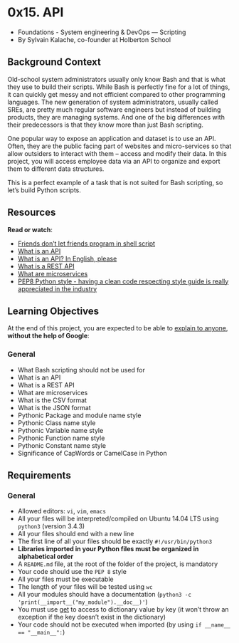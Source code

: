 
# 0x15. API

-   Foundations - System engineering & DevOps ― Scripting
-   By Sylvain Kalache, co-founder at Holberton School

## Background Context


Old-school system administrators usually only know Bash and that is what they use to build their scripts. While Bash is perfectly fine for a lot of things, it can quickly get messy and not efficient compared to other programming languages. The new generation of system administrators, usually called SREs, are pretty much regular software engineers but instead of building products, they are managing systems. And one of the big differences with their predecessors is that they know more than just Bash scripting.

One popular way to expose an application and dataset is to use an API. Often, they are the public facing part of websites and micro-services so that allow outsiders to interact with them – access and modify their data. In this project, you will access employee data via an API to organize and export them to different data structures.

This is a perfect example of a task that is not suited for Bash scripting, so let’s build Python scripts.

## Resources

**Read or watch**:

-   [Friends don’t let friends program in shell script](https://intranet.hbtn.io/rltoken/6isWaTEpGTrwhzCCG5s_Tw "Friends don't let friends program in shell script")
-   [What is an API](https://intranet.hbtn.io/rltoken/I-XLIq5AwH-j29xJtzr6bQ "What is an API")
-   [What is an API? In English, please](https://intranet.hbtn.io/rltoken/I1nC8rhySGahG3gXYBfDPA "What is an API? In English, please")
-   [What is a REST API](https://intranet.hbtn.io/rltoken/6_OAlRYOGUuegPfyd4FUVg "What is a REST API")
-   [What are microservices](https://intranet.hbtn.io/rltoken/lewYS0z2RuFuiIkIgaCHSA "What are microservices")
-   [PEP8 Python style - having a clean code respecting style guide is really appreciated in the industry](https://intranet.hbtn.io/rltoken/lEisphllQEYAs5yg26Ng0w "PEP8 Python style - having a clean code respecting style guide is really appreciated in the industry")

## Learning Objectives

At the end of this project, you are expected to be able to  [explain to anyone](https://intranet.hbtn.io/rltoken/I2RwhAmyx70NJvLrmyaUtw "explain to anyone"),  **without the help of Google**:

### General

-   What Bash scripting should not be used for
-   What is an API
-   What is a REST API
-   What are microservices
-   What is the CSV format
-   What is the JSON format
-   Pythonic Package and module name style
-   Pythonic Class name style
-   Pythonic Variable name style
-   Pythonic Function name style
-   Pythonic Constant name style
-   Significance of CapWords or CamelCase in Python

## Requirements

### General

-   Allowed editors:  `vi`,  `vim`,  `emacs`
-   All your files will be interpreted/compiled on Ubuntu 14.04 LTS using  `python3`  (version 3.4.3)
-   All your files should end with a new line
-   The first line of all your files should be exactly  `#!/usr/bin/python3`
-   **Libraries imported in your Python files must be organized in alphabetical order**
-   A  `README.md`  file, at the root of the folder of the project, is mandatory
-   Your code should use the  `PEP 8`  style
-   All your files must be executable
-   The length of your files will be tested using  `wc`
-   All your modules should have a documentation (`python3 -c 'print(__import__("my_module").__doc__)'`)
-   You must use  [get](https://intranet.hbtn.io/rltoken/nVy7hbvKVJkhr5LIHIsHSg "get")  to access to dictionary value by key (it won’t throw an exception if the key doesn’t exist in the dictionary)
-   Your code should not be executed when imported (by using  `if __name__ == "__main__":`)